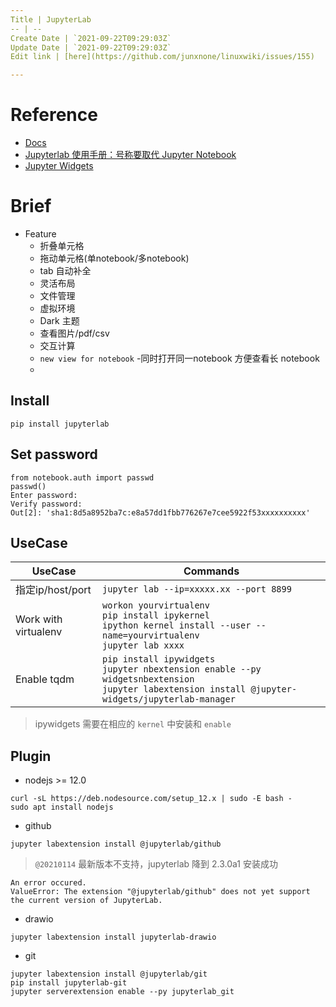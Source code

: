 ```yaml
---
Title | JupyterLab
-- | --
Create Date | `2021-09-22T09:29:03Z`
Update Date | `2021-09-22T09:29:03Z`
Edit link | [here](https://github.com/junxnone/linuxwiki/issues/155)

---
```

# Reference
- [Docs](https://jupyterlab.readthedocs.io/en/stable/)
- [Jupyterlab 使用手册：号称要取代 Jupyter Notebook](https://cloud.tencent.com/developer/article/1509069)
- [Jupyter Widgets](https://ipywidgets.readthedocs.io/en/stable/user_install.html)

# Brief
- Feature
  - 折叠单元格
  - 拖动单元格(单notebook/多notebook)
  - tab 自动补全
  - 灵活布局
  - 文件管理
  - 虚拟环境
  - Dark 主题
  - 查看图片/pdf/csv
  - 交互计算
  - `new view for notebook` -同时打开同一notebook 方便查看长 notebook
  - 
## Install
```
pip install jupyterlab
```
## Set password
```
from notebook.auth import passwd
passwd()
Enter password:
Verify password:
Out[2]: 'sha1:8d5a8952ba7c:e8a57dd1fbb776267e7cee5922f53xxxxxxxxxx'
```

## UseCase

UseCase | Commands
-- | --
指定ip/host/port | `jupyter lab --ip=xxxxx.xx --port 8899`
Work with virtualenv | `workon yourvirtualenv`<br>`pip install ipykernel`<br>`ipython kernel install --user --name=yourvirtualenv`<br>`jupyter lab xxxx`
Enable tqdm | `pip install ipywidgets` <br> `jupyter nbextension enable --py widgetsnbextension` <br> `jupyter labextension install @jupyter-widgets/jupyterlab-manager`

> ipywidgets 需要在相应的 `kernel` 中安装和 `enable`

## Plugin
- nodejs >= 12.0

```
curl -sL https://deb.nodesource.com/setup_12.x | sudo -E bash -
sudo apt install nodejs
```
- github 
```
jupyter labextension install @jupyterlab/github
```
> `@20210114`  最新版本不支持，jupyterlab 降到 2.3.0a1 安装成功
```
An error occured.
ValueError: The extension "@jupyterlab/github" does not yet support the current version of JupyterLab.
```
- drawio
```
jupyter labextension install jupyterlab-drawio
```
- git
```
jupyter labextension install @jupyterlab/git
pip install jupyterlab-git
jupyter serverextension enable --py jupyterlab_git
```
